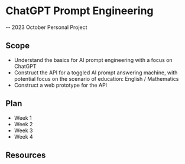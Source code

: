# ChatGPT Prompt Engineering

-- 2023 October Personal Project

## Scope

- Understand the basics for AI prompt engineering with a focus on ChatGPT
- Construct the API for a toggled AI prompt answering machine, with potential focus on the scenario of education: English / Mathematics
- Construct a web prototype for the API

## Plan

- Week 1
- Week 2
- Week 3
- Week 4

## Resources
